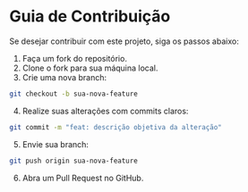 # Guia de Contribuição

Se desejar contribuir com este projeto, siga os passos abaixo:

1. Faça um fork do repositório.
2. Clone o fork para sua máquina local.
3. Crie uma nova branch:
```bash
git checkout -b sua-nova-feature
```
4. Realize suas alterações com commits claros:
```bash
git commit -m "feat: descrição objetiva da alteração"
```
5. Envie sua branch:
```bash
git push origin sua-nova-feature
```
6. Abra um Pull Request no GitHub.
